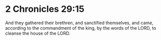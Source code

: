 # 2 Chronicles 29:15

And they gathered their brethren, and sanctified themselves, and came, according to the commandment of the king, by the words of the LORD, to cleanse the house of the LORD.